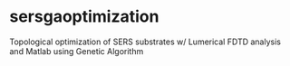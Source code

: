 # sersgaoptimization
Topological optimization of SERS substrates w/ Lumerical FDTD analysis and Matlab using Genetic Algorithm 
